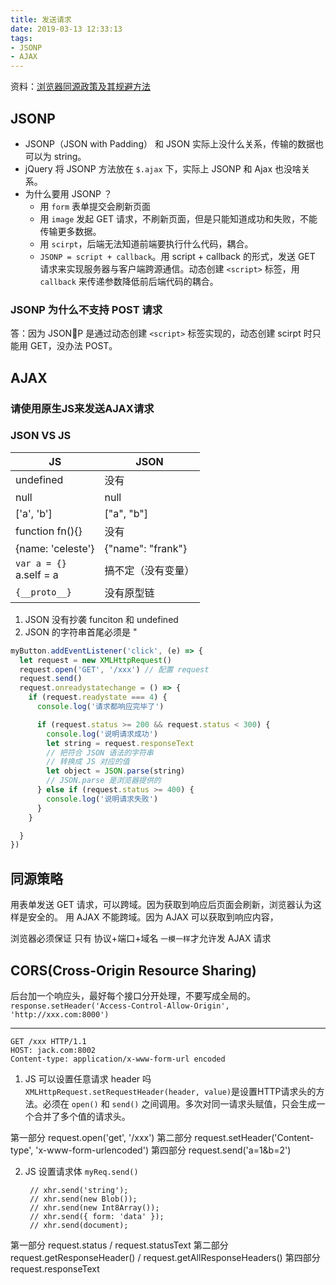 ```yaml
---
title: 发送请求
date: 2019-03-13 12:33:13
tags: 
- JSONP
- AJAX
---
```


资料：[浏览器同源政策及其规避方法](http://www.ruanyifeng.com/blog/2016/04/same-origin-policy.html)

## JSONP

- JSONP（JSON with Padding） 和 JSON 实际上没什么关系，传输的数据也可以为 string。
- jQuery 将 JSONP 方法放在 `$.ajax` 下，实际上 JSONP 和 Ajax 也没啥关系。
- 为什么要用 JSONP ？
  - 用 `form` 表单提交会刷新页面
  - 用 `image` 发起 GET 请求，不刷新页面，但是只能知道成功和失败，不能传输更多数据。
  - 用 `scirpt`，后端无法知道前端要执行什么代码，耦合。
  - `JSONP = script + callback`。用 script + callback 的形式，发送 GET 请求来实现服务器与客户端跨源通信。动态创建 `<script>` 标签，用 `callback` 来传递参数降低前后端代码的耦合。

### JSONP 为什么不支持 POST 请求

答：因为 JSONP 是通过动态创建 `<script>` 标签实现的，动态创建 scirpt 时只能用 GET，没办法 POST。

## AJAX

### 请使用原生JS来发送AJAX请求

### JSON VS JS

| JS                         | JSON               |
| -------------------------- | ------------------ |
| undefined                  | 没有               |
| null                       | null               |
| ['a', 'b']                 | ["a", "b"]         |
| function fn(){}            | 没有               |
| {name: 'celeste'}          | {"name": "frank"}  |
| `var a = {}`<br>a.self = a | 搞不定（没有变量） |
| `{__proto__}`              | 没有原型链         |


1. JSON 没有抄袭 funciton 和 undefined
2. JSON 的字符串首尾必须是 "

```js
myButton.addEventListener('click', (e) => {
  let request = new XMLHttpRequest()
  request.open('GET', '/xxx') // 配置 request
  request.send()
  request.onreadystatechange = () => {
    if (request.readystate === 4) {
      console.log('请求都响应完毕了')

      if (request.status >= 200 && request.status < 300) {
        console.log('说明请求成功')
        let string = request.responseText
        // 把符合 JSON 语法的字符串
        // 转换成 JS 对应的值
        let object = JSON.parse(string)
        // JSON.parse 是浏览器提供的
      } else if (request.status >= 400) {
        console.log('说明请求失败')
      }
    }

  }
})
```

## 同源策略

用表单发送 GET 请求，可以跨域。因为获取到响应后页面会刷新，浏览器认为这样是安全的。
用 AJAX 不能跨域。因为 AJAX 可以获取到响应内容，

浏览器必须保证
只有 协议+端口+域名 `一模一样`才允许发 AJAX 请求

## CORS(Cross-Origin Resource Sharing)

后台加一个响应头，最好每个接口分开处理，不要写成全局的。
`response.setHeader('Access-Control-Allow-Origin', 'http://xxx.com:8000')`


---

```
GET /xxx HTTP/1.1
HOST: jack.com:8002
Content-type: application/x-www-form-url encoded
```

1. JS 可以设置任意请求 header 吗
  `XMLHttpRequest.setRequestHeader(header, value)`是设置HTTP请求头的方法。必须在 `open()` 和 `send()` 之间调用。多次对同一请求头赋值，只会生成一个合并了多个值的请求头。

  第一部分 request.open('get', '/xxx')
  第二部分 request.setHeader('Content-type', 'x-www-form-urlencoded')
  第四部分 request.send('a=1&b=2')

2. JS 设置请求体
   `myReq.send()`
   ```
    // xhr.send('string');
    // xhr.send(new Blob());
    // xhr.send(new Int8Array());
    // xhr.send({ form: 'data' });
    // xhr.send(document);
   ```
  第一部分 request.status / request.statusText
  第二部分 request.getResponseHeader() / request.getAllResponseHeaders()
  第四部分 request.responseText
